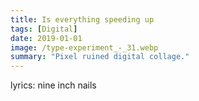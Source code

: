 ```yaml
---
title: Is everything speeding up
tags: [Digital]
date: 2019-01-01
image: /type-experiment_-_31.webp
summary: "Pixel ruined digital collage."
---
```



lyrics: nine inch nails